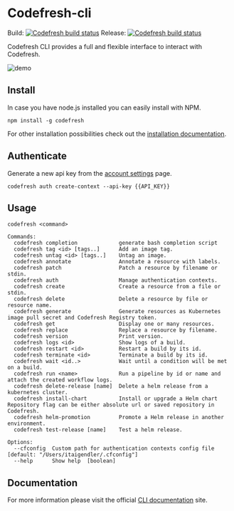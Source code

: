 # Codefresh-cli
Build: [![Codefresh build status]( https://g.codefresh.io/api/badges/pipeline/codefresh-inc/codefresh-io%2Fcli%2Fbuild?type=cf-2)]( https://g.codefresh.io/public/accounts/codefresh-inc/pipelines/codefresh-io/cli/build)
Release: [![Codefresh build status]( https://g.codefresh.io/api/badges/pipeline/codefresh-inc/codefresh-io%2Fcli%2Frelease?type=cf-2)]( https://g.codefresh.io/public/accounts/codefresh-inc/pipelines/codefresh-io/cli/release)


Codefresh CLI provides a full and flexible interface to interact with Codefresh.

![demo](cli.gif) 

## Install
In case you have node.js installed you can easily install with NPM.

`npm install -g codefresh`

For other installation possibilities check out the <a href="http://cli.codefresh.io/installation" target="_blank">installation documentation</a>.

## Authenticate
Generate a new api key from the <a href="https://g.codefresh.io/account-conf/tokens" target="_blank">account settings</a> page.

`codefresh auth create-context --api-key {{API_KEY}}`

## Usage
```$xslt
codefresh <command>

Commands:
  codefresh completion             generate bash completion script
  codefresh tag <id> [tags..]      Add an image tag.
  codefresh untag <id> [tags..]    Untag an image.
  codefresh annotate               Annotate a resource with labels.
  codefresh patch                  Patch a resource by filename or stdin.
  codefresh auth                   Manage authentication contexts.
  codefresh create                 Create a resource from a file or stdin.
  codefresh delete                 Delete a resource by file or resource name.
  codefresh generate               Generate resources as Kubernetes image pull secret and Codefresh Registry token.
  codefresh get                    Display one or many resources.
  codefresh replace                Replace a resource by filename.
  codefresh version                Print version.
  codefresh logs <id>              Show logs of a build.
  codefresh restart <id>           Restart a build by its id.
  codefresh terminate <id>         Terminate a build by its id.
  codefresh wait <id..>            Wait until a condition will be met on a build.
  codefresh run <name>             Run a pipeline by id or name and attach the created workflow logs.
  codefresh delete-release [name]  Delete a helm release from a kubernetes cluster.
  codefresh install-chart          Install or upgrade a Helm chart Repository flag can be either absolute url or saved repository in Codefresh.
  codefresh helm-promotion         Promote a Helm release in another environment.
  codefresh test-release [name]    Test a helm release.

Options:
  --cfconfig  Custom path for authentication contexts config file  [default: "/Users/itaigendler/.cfconfig"]
  --help      Show help  [boolean]
```

## Documentation
For more information please visit the official <a href="http://cli.codefresh.io" target="_blank">CLI documentation</a> site.

